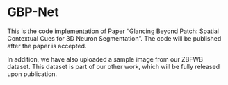 # GBP-Net

This is the code implementation of Paper “Glancing Beyond Patch: Spatial Contextual Cues for 3D Neuron Segmentation”.
The code will be published after the paper is accepted.

In addition, we have also uploaded a sample image from our ZBFWB dataset. This dataset is part of our other work, which will be fully released upon publication.
